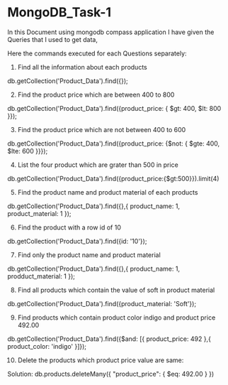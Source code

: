 # MongoDB_Task-1

In this Document using mongodb compass application I have given the Queries that I used to get data,

Here the commands executed for each Questions separately:

1. Find all the information about each products
   
db.getCollection('Product_Data').find({});

2. Find the product price which are between 400 to 800
   
db.getCollection('Product_Data').find({product_price: { $gt: 400, $lt: 800 }});

3. Find the product price which are not between 400 to 600
   
db.getCollection('Product_Data').find({product_price: {$not: { $gte: 400, $lte: 600 }}});

4. List the four product which are grater than 500 in price

db.getCollection('Product_Data').find({product_price:{$gt:500}}).limit(4)

5. Find the product name and product material of each products
    
db.getCollection('Product_Data').find({},{ product_name: 1, product_material: 1 });

6. Find the product with a row id of 10
    
db.getCollection('Product_Data').find({id: '10'});

7. Find only the product name and product material
    
db.getCollection('Product_Data').find({},{ product_name: 1, prodduct_material: 1 });

8. Find all products which contain the value of soft in product material
    
db.getCollection('Product_Data').find({product_material: 'Soft'});

9. Find products which contain product color indigo and product price 492.00
    
db.getCollection('Product_Data').find({$and: [{ product_price: 492 },{ product_color: 'indigo' }]});

10. Delete the products which product price value are same:

Solution: db.products.deleteMany({ "product_price": { $eq: 492.00 } })

